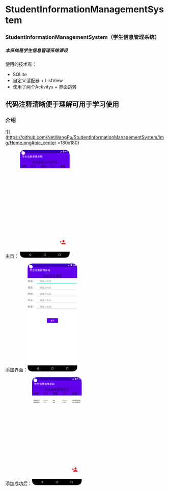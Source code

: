# StudentInformationManagementSystem
### StudentInformationManagementSystem（学生信息管理系统）

##### 本系统是学生信息管理系统课设
使用的技术有：
- SQLite
- 自定义适配器 + ListView
- 使用了两个Activitys + 界面跳转

## 代码注释清晰便于理解可用于学习使用

### 介绍

![](https://github.com/NetWangPu/StudentInformationManagementSystem/img/Home.png#pic_center =180x180)

主页： <img src="img/Home.png#pic_center =180x180" alt="Home" style="zoom: 33%;" />



添加界面：<img src="img/add.png" alt="after_add" style="zoom: 33%;" />

添加成功后：<img src="img/after_add.png" alt="after_add" style="zoom:33%;" />
